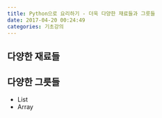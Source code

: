 ```yaml
---
title: Python으로 요리하기 - 더욱 다양한 재료들과 그릇들
date: 2017-04-20 00:24:49
categories: 기초강의
---
```


## 다양한 재료들

## 다양한 그릇들

- List
- Array
